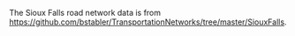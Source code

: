 The Sioux Falls road network data is from https://github.com/bstabler/TransportationNetworks/tree/master/SiouxFalls.
